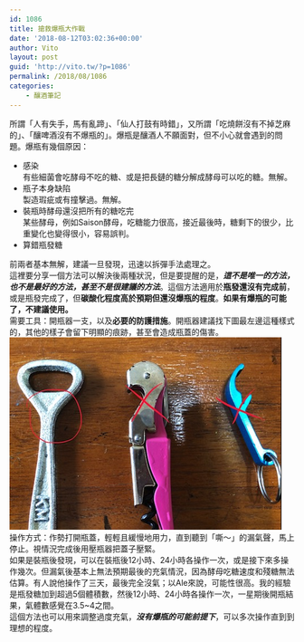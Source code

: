 ```yaml
---
id: 1086
title: 搶救爆瓶大作戰
date: '2018-08-12T03:02:36+00:00'
author: Vito
layout: post
guid: 'http://vito.tw/?p=1086'
permalink: /2018/08/1086
categories:
    - 釀酒筆記
---
```


所謂「人有失手，馬有亂蹄」、「仙人打鼓有時錯」，又所謂「吃燒餅沒有不掉芝麻的」、「釀啤酒沒有不爆瓶的」。爆瓶是釀酒人不願面對，但不小心就會遇到的問題。爆瓶有幾個原因：

- 感染  
    有些細菌會吃酵母不吃的糖、或是把長鏈的糖分解成酵母可以吃的糖。無解。
- 瓶子本身缺陷  
    製造瑕疵或有撞擊過。無解。
- 裝瓶時酵母還沒把所有的糖吃完  
    某些酵母，例如Saison酵母，吃糖能力很高，接近最後時，糖剩下的很少，比重變化也變得很小，容易誤判。
- 算錯瓶發糖

前兩者基本無解，建議一旦發現，迅速以拆彈手法處理之。  
這裡要分享一個方法可以解決後兩種狀況，但是要提醒的是，***這不是唯一的方法，也不是最好的方法，甚至不是很建議的方法***。這個方法適用於**瓶發還沒有完成前**，或是瓶發完成了，但**碳酸化程度高於預期但還沒爆瓶的程度**。**如果有爆瓶的可能了，不建議使用。**  
需要工具：開瓶器一支，以及**必要的防護措施**。開瓶器建議找下圖最左邊這種樣式的，其他的樣子會留下明顯的痕跡，甚至會造成瓶蓋的傷害。  
![](/wp-content/uploads/2018/08/bottle-opener.jpg)  
操作方式：作勢打開瓶蓋，輕輕且緩慢地用力，直到聽到「嘶～」的漏氣聲，馬上停止。視情況完成後用壓瓶器把蓋子壓緊。  
如果是裝瓶後發現，可以在裝瓶後12小時、24小時各操作一次，或是接下來多操作幾次。但漏氣後基本上無法預期最後的充氣情況，因為酵母吃糖速度和殘糖無法估算。有人說他操作了三天，最後完全沒氣；以Ale來說，可能性很高。我的經驗是瓶發糖加到超過5個體積數，然後12小時、24小時各操作一次，一星期後開瓶結果，氣體數感覺在3.5~4之間。  
這個方法也可以用來調整過度充氣，***沒有爆瓶的可能前提下***，可以多次操作直到到理想的程度。